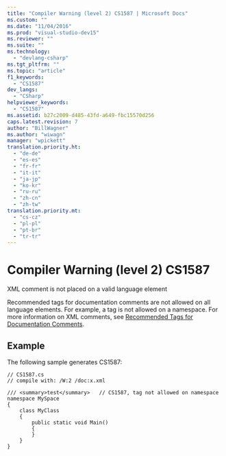 ```yaml
---
title: "Compiler Warning (level 2) CS1587 | Microsoft Docs"
ms.custom: ""
ms.date: "11/04/2016"
ms.prod: "visual-studio-dev15"
ms.reviewer: ""
ms.suite: ""
ms.technology: 
  - "devlang-csharp"
ms.tgt_pltfrm: ""
ms.topic: "article"
f1_keywords: 
  - "CS1587"
dev_langs: 
  - "CSharp"
helpviewer_keywords: 
  - "CS1587"
ms.assetid: b27c2009-d485-43fd-a649-fbc15570d256
caps.latest.revision: 7
author: "BillWagner"
ms.author: "wiwagn"
manager: "wpickett"
translation.priority.ht: 
  - "de-de"
  - "es-es"
  - "fr-fr"
  - "it-it"
  - "ja-jp"
  - "ko-kr"
  - "ru-ru"
  - "zh-cn"
  - "zh-tw"
translation.priority.mt: 
  - "cs-cz"
  - "pl-pl"
  - "pt-br"
  - "tr-tr"
---
```

# Compiler Warning (level 2) CS1587
XML comment is not placed on a valid language element  
  
 Recommended tags for documentation comments are not allowed on all language elements. For example, a tag is not allowed on a namespace. For more information on XML comments, see [Recommended Tags for Documentation Comments](/dotnet/csharp/programming-guide/xmldoc/recommended-tags-for-documentation-comments).  
  
## Example  
 The following sample generates CS1587:  
  
```  
// CS1587.cs  
// compile with: /W:2 /doc:x.xml  
  
/// <summary>test</summary>   // CS1587, tag not allowed on namespace  
namespace MySpace  
{  
    class MyClass  
    {  
        public static void Main()  
        {  
        }  
    }  
}  
```